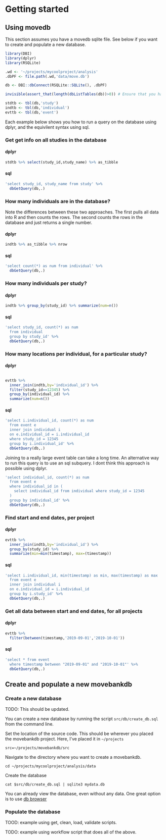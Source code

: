 # Getting started


## Using movedb

This section assumes you have a movedb sqlite file. See below if you want to create and populate a new database.

```r
library(DBI)
library(dplyr)
library(RSQLite)

.wd <- '~/projects/mycoolproject/analysis'
.dbPF <- file.path(.wd,'data/move.db')

db <- DBI::dbConnect(RSQLite::SQLite(), .dbPF)

invisible(assert_that(length(dbListTables(db))>0)) # Ensure that you have loaded the database correctly

stdtb <- tbl(db,'study')
indtb <- tbl(db,'individual')
evttb <- tbl(db,'event')
```

Each example below shows you how to run a query on the database using dplyr, and the equivilent syntax using sql.

### Get get info on all studies in the database

#### dplyr
```r
stdtb %>% select(study_id,study_name) %>% as_tibble
```

#### sql
```r
'select study_id, study_name from study' %>%
  dbGetQuery(db,.)
```

### How many individuals are in the database?

Note the differences between these two approaches. The first pulls all data into R and then counts the rows. The second counts the rows in the database and just returns a single number.

#### dplyr
```r
indtb %>% as_tibble %>% nrow
```

#### sql
```r
'select count(*) as num from individual' %>%
  dbGetQuery(db,.)
```

### How many individuals per study?

#### dplyr
```r
indtb %>% group_by(study_id) %>% summarize(num=n())
```

#### sql
```r
'select study_id, count(*) as num 
  from individual 
  group by study_id' %>%
  dbGetQuery(db,.)
```

### How many locations per individual, for a particular study?

#### dplyr
```r

evttb %>% 
  inner_join(indtb,by='individual_id') %>% 
  filter(study_id==12345) %>% 
  group_by(individual_id) %>%
  summarize(num=n())
```

#### sql
```r
'select i.individual_id, count(*) as num
  from event e 
  inner join individual i
  on e.individual_id = i.individual_id
  where study_id = 12345
  group by i.individual_id' %>%
  dbGetQuery(db,.)
```

Joining to a really large event table can take a long time. An alternative way to run this query is to use an sql subquery. I dont think this approach is possible using dplyr.

```r
'select individual_id, count(*) as num
  from event e 
  where individual_id in (
    select individual_id from individual where study_id = 12345
  )
  group by individual_id' %>%
  dbGetQuery(db,.)

```

### Find start and end dates, per project

#### dplyr
```r
evttb %>% 
  inner_join(indtb,by='individual_id') %>% 
  group_by(study_id) %>%
  summarize(min=min(timestamp), max=(timestamp))
```

#### sql
```r
'select i.individual_id, min(timestamp) as min, max(timestamp) as max
  from event e 
  inner join individual i
  on e.individual_id = i.individual_id
  group by i.study_id' %>%
  dbGetQuery(db,.)
```

### Get all data between start and end dates, for all projects

#### dplyr
```r
evttb %>% 
  filter(between(timestamp,'2019-09-01','2019-10-01'))
```

#### sql
```r
'select * from event 
  where timestamp between "2019-09-01" and "2019-10-01"' %>%
  dbGetQuery(db,.)
```

## Create and populate a new movebankdb

### Create a new database

TODO: This should be updated.

You can create a new database by running the script `src/db/create_db.sql` from the command line.

Set the location of the source code. This should be wherever you placed the movebankdb project. Here, I've placed it in `~/projects`

`src=~/projects/movebankdb/src`

Navigate to the directory where you want to create a movebankdb.

`cd ~/projects/mycoolproject/analysis/data`

Create the database

`cat $src/db/create_db.sql | sqlite3 mydata.db`

You can already view the database, even without any data. One great option is to use [db browser](https://sqlitebrowser.org/)

### Populate the database

TOOD: example using get, clean, load, validate scripts.

TODO: example using workflow script that does all of the above.
